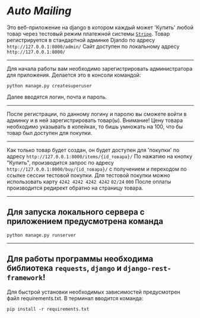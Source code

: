 ***Auto Mailing***
===

Это веб-приложение на django в котором каждый может 'Купить' любой товар через тестовый режим платежной системы [`Stripe`](stripe.com/docs).
Товар регистрируется в стандартной админке Djando по адресу `http://127.0.0.1:8000/admin/`
Сайт доступен по локальному адресу `http://127.0.0.1:8000/`

---
Для начала работы вам необходимо зарегистрировать администратора для приложения.
Делается это в консоли командой:
````
python manage.py createsuperuser
````
Далее вводятся логин, почта и пароль.

---
После регистрации, по данному логину и паролю вы сможете войти в админку и в ней зарегистрировать товар(ы).
Внимание! Цену товара необходимо указывать в копейках, то бишь умножать на 100, что бы товар был доступен для покупки.

---
Как только товар будет создан, он будет доступен для 'покупки' по адресу `http://127.0.0.1:8000/items/{id_товара}/`
По нажатию на кнопку "Купить", производится запрос по адресу `http://127.0.0.1:8000/buy/{id_товара}/` с получением и переходом по ссылке сессии тестовой покупки.
Для тестовой покупки можно использовать карту `4242 4242 4242 4242`     `02/24`   `000`
После оплаты производится редирект обратно на страницу товара.

---
Для запуска локального сервера с приложением предусмотрена команда 
-
````
python manage.py runserver
````

---
Для работы программы необходима библиотека `requests`, `django` и `django-rest-framework`!
-
Для быстрой установки необходимых зависимостей предусмотрен файл requirements.txt.
В терминал вводится команда:
````
pip install -r requirements.txt
````
